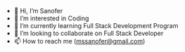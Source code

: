 - 👋 Hi, I’m Sanofer
- 👀 I’m interested in Coding
- 🌱 I’m currently learning Full Stack Development Program
- 💞️ I’m looking to collaborate on Full Stack Developer
- 📫 How to reach me (mssanofer@gmail.com)

<!---
sanoferthowfeek/sanoferthowfeek is a ✨ special ✨ repository because its `README.md` (this file) appears on your GitHub profile.
You can click the Preview link to take a look at your changes.
--->
